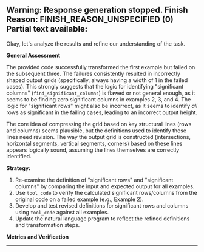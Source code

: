 Warning: Response generation stopped. Finish Reason: FINISH_REASON_UNSPECIFIED (0)
Partial text available:
---
Okay, let's analyze the results and refine our understanding of the task.

**General Assessment**

The provided code successfully transformed the first example but failed on the subsequent three. The failures consistently resulted in incorrectly shaped output grids (specifically, always having a width of 1 in the failed cases). This strongly suggests that the logic for identifying "significant columns" (`find_significant_columns`) is flawed or not general enough, as it seems to be finding zero significant columns in examples 2, 3, and 4. The logic for "significant rows" might also be incorrect, as it seems to identify *all* rows as significant in the failing cases, leading to an incorrect output height.

The core idea of compressing the grid based on key structural lines (rows and columns) seems plausible, but the definitions used to identify these lines need revision. The way the output grid is constructed (intersections, horizontal segments, vertical segments, corners) based on these lines appears logically sound, assuming the lines themselves are correctly identified.

**Strategy:**

1.  Re-examine the definition of "significant rows" and "significant columns" by comparing the input and expected output for all examples.
2.  Use `tool_code` to verify the calculated significant rows/columns from the original code on a failed example (e.g., Example 2).
3.  Develop and test revised definitions for significant rows and columns using `tool_code` against all examples.
4.  Update the natural language program to reflect the refined definitions and transformation steps.

**Metrics and Verification**

---
